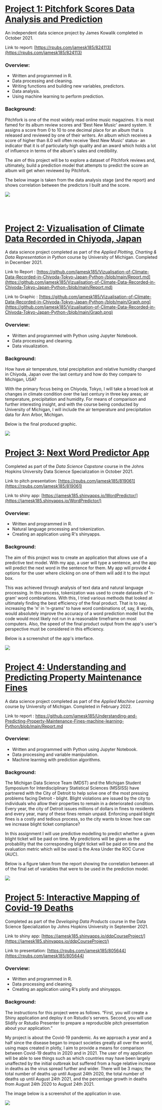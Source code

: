 #  [Project 1: Pitchfork Scores Data Analysis and Prediction](https://github.com/jamesk185/Project---The-Pitchfork-Effect)

An independent data science project by James Kowalik completed in October 2021.

Link to report: [https://rpubs.com/jamesk185/824113](https://rpubs.com/jamesk185/824113)

### Overview:

- Written and programmed in R.
- Data processing and cleaning.
- Writing functions and building new variables, predictors.
- Data analysis.
- Using machine learning to perform prediction.

### Background:

Pitchfork is one of the most widely read online music magazines. It is most famed for its album review scores and 'Best New Music' award system. It assigns a score from 0 to 10 to one decimal place for an album that is released and reviewed by one of their writers. An album which receives a score of higher than 8.0 will often receive 'Best New Music' status- an indicator that it is of particularly high quality and an award which holds a lot of influence in terms of the album's sales and credibility.

The aim of this project will be to explore a dataset of Pitchfork reviews and, ultimately, build a prediction model that attempts to predict the score an album will get when reviewed by Pitchfork.

The below image is taken from the data analysis stage (and the report) and shows correlation between the predictors I built and the score.

![](/images/Pitchfork_project_scatter_graphs.png) 

<br />
<br />

# [Project 2: Vizualisation of Climate Data Recorded in Chiyoda, Japan](https://github.com/jamesk185/Vizualisation-of-Climate-Data-Recorded-in-Chiyoda-Tokyo-Japan-Python-)

A data science project completed as part of the *Applied Plotting, Charting & Data Representation in Python* course by University of Michigan. Completed in December 2021.

Link to Report : [https://github.com/jamesk185/Vizualisation-of-Climate-Data-Recorded-in-Chiyoda-Tokyo-Japan-Python-/blob/main/Report.md](https://github.com/jamesk185/Vizualisation-of-Climate-Data-Recorded-in-Chiyoda-Tokyo-Japan-Python-/blob/main/Report.md)

Link to Graphic : [https://github.com/jamesk185/Vizualisation-of-Climate-Data-Recorded-in-Chiyoda-Tokyo-Japan-Python-/blob/main/Graph.png](https://github.com/jamesk185/Vizualisation-of-Climate-Data-Recorded-in-Chiyoda-Tokyo-Japan-Python-/blob/main/Graph.png)

### Overview:

- Written and programmed with Python using Jupyter Notebook.
- Data processing and cleaning.
- Data visualization.

### Background:

How have air temperature, total precipitation and relative humidity changed in Chiyoda, Japan over the last century and how do they compare to Michigan, USA?

With the primary focus being on Chiyoda, Tokyo, I will take a broad look at changes in climate condition over the last century in three key areas; air temperature, precipitation and humidity. For means of comparison and further interesting insight, and with the course being conducted by University of Michigan, I will include the air temperature and precipitation data for Ann Arbor, Michigan.

Below is the final produced graphic.

![](/images/Chiyoda_weather_Graph.png)

# [Project 3: Next Word Predictor App](https://github.com/jamesk185/JHU-DSS-Data-Science-Capstone-Project)

Completed as part of the *Data Science Capstone* course in the Johns Hopkins University Data Science Specialization in October 2021.

Link to pitch presentation: [https://rpubs.com/jamesk185/819061](https://rpubs.com/jamesk185/819061)

Link to shiny app: [https://jamesk185.shinyapps.io/WordPredictor/](https://jamesk185.shinyapps.io/WordPredictor/)

### Overview:

- Written and programmed in R.
- Natural language processing and tokenization.
- Creating an application using R's shinyapps.

### Background:

The aim of this project was to create an application that allows use of a predictive text model. With my app, a user will type a sentence, and the app will predict the next word in the sentence for them. My app will provide 4 options for the user where clicking on one of them will add it to the input box.

This was achieved through analysis of text data and natural language processing. In this process, tokenization was used to create datasets of 'n-gram' word combinations. With this, I tried various methods that looked at ultimately finding the best efficiency of the final product. That is to say, increasing the 'n' in 'n-grams' to have word combinations of, say, 8 words, would absolutely improve the accuracy of a word prediction model but the code would most likely not run in a reasonable timeframe on most computers. Also, the speed of the final product output from the app's user's perspective must be considered in this efficiency.

Below is a screenshot of the app's interface.

![](/images/next_word_predictor_screenshot2.png)

# [Project 4: Understanding and Predicting Property Maintenance Fines](https://github.com/jamesk185/Understanding-and-Predicting-Property-Maintenance-Fines-machine-learning-Python)

A data science project completed as part of the *Applied Machine Learning* course by University of Michigan. Completed in February 2022.

Link to report : https://github.com/jamesk185/Understanding-and-Predicting-Property-Maintenance-Fines-machine-learning-Python/blob/main/Report.md

### Overview:

- Written and programmed with Python using Jupyter Notebook.
- Data processing and variable manipulation.
- Machine learning with prediction algorithms.

### Background:

The Michigan Data Science Team (MDST) and the Michigan Student Symposium for Interdisciplinary Statistical Sciences (MSSISS) have partnered with the City of Detroit to help solve one of the most pressing problems facing Detroit - blight. Blight violations are issued by the city to individuals who allow their properties to remain in a deteriorated condition. Every year, the city of Detroit issues millions of dollars in fines to residents and every year, many of these fines remain unpaid. Enforcing unpaid blight fines is a costly and tedious process, so the city wants to know: how can we increase blight ticket compliance?

In this assignment I will use predictive modelling to predict whether a given blight ticket will be paid on time. My predictions will be given as the probability that the corresponding blight ticket will be paid on time and the evaluation metric which will be used is the Area Under the ROC Curve (AUC).

Below is a figure taken from the report showing the correlation between all of the final set of variables that were to be used in the prediction model.

![](/images/blight_prediction_model_correlation_table.png)

# [Project 5: Interactive Mapping of Covid-19 Deaths](https://github.com/jamesk185/JHU-DSS-Developing-Data-Products-Course-Project)

Completed as part of the *Developing Data Products* course in the Data Science Specialization by Johns Hopkins University in September 2021.

Link to shiny app: [https://jamesk185.shinyapps.io/ddpCourseProject/](https://jamesk185.shinyapps.io/ddpCourseProject/)

Link to presentation: [https://rpubs.com/jamesk185/805644](https://rpubs.com/jamesk185/805644)

### Overview:

- Written and programmed in R.
- Data processing and cleaning.
- Creating an application using R's plotly and shinyapps.

### Background:

The instructions for this project were as follows. “First, you will create a Shiny application and deploy it on Rstudio's servers. Second, you will use Slidify or Rstudio Presenter to prepare a reproducible pitch presentation about your application.”

My project is about the Covid-19 pandemic. As we approach a year and a half since the disease began to impact societies greatly all over the world, using maps created in plotly, I aim to provide a means for comparison between Covid-19 deaths in 2020 and in 2021. The user of my application will be able to see things such as which countries may have been largely unaffected by the initial outbreak but suffered from a huge relative increase in deaths as the virus spread further and wider. There will be 3 maps; the total number of deaths up until August 24th 2020, the total number of deaths up until August 24th 2021, and the percentage growth in deaths from August 24th 2020 to August 24th 2021.

The image below is a screenshot of the application in use.

![](/images/world_covid_deaths_map_screenshot.png)



